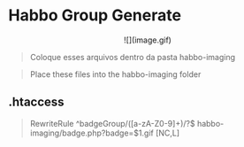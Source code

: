 # Habbo Group Generate

<p align="center">
![](image.gif)
</p>

> Coloque esses arquivos dentro da pasta habbo-imaging

> Place these files into the habbo-imaging folder

## .htaccess

> RewriteRule ^badgeGroup/([a-zA-Z0-9]+)/?$ habbo-imaging/badge.php?badge=$1.gif [NC,L]
